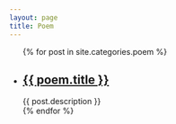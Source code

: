 ```yaml
---
layout: page
title: Poem
---
```

<div class="category">
    <ul>
    {% for post in site.categories.poem %}
        <li>
            <h2>
            	<a href="{{ post.url }}">{{ poem.title }}</a>
            </h2>
            <span>{{ post.description }}</span>
        </li>
    {% endfor %}
    </ul>
</div><!-- .entry -->
